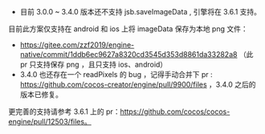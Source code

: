 * 目前 3.0.0 ~ 3.4.0 版本还不支持 jsb.saveImageData , 引擎将在 3.6.1 支持。

目前此方案仅支持在 android 和 ios 上将 imageData 保存为本地 png 文件：
* https://gitee.com/zzf2019/engine-native/commit/1ddb6ec9627a8320cd3545d353d8861da33282a8 （此 pr 只支持保存 png ，且只支持 ios、android）
* 3.4.0 也还存在一个 readPixels 的 bug ，记得手动合并下 pr : https://github.com/cocos-creator/engine/pull/9900/files ，3.4.0 之后的版本已修复。

更完善的支持请参考 3.6.1 上的 pr：https://github.com/cocos/cocos-engine/pull/12503/files。
